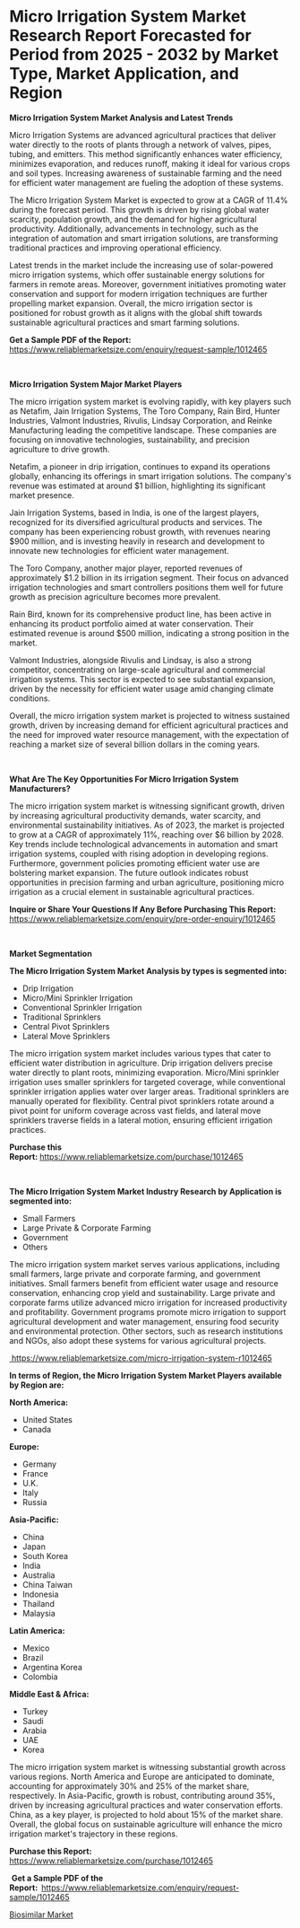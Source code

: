 <p><h1>Micro Irrigation System Market Research Report Forecasted for Period from 2025 -  2032 by Market Type, Market Application, and Region</h1></p><p><strong>Micro Irrigation System Market Analysis and Latest Trends</strong></p>
<p><p>Micro Irrigation Systems are advanced agricultural practices that deliver water directly to the roots of plants through a network of valves, pipes, tubing, and emitters. This method significantly enhances water efficiency, minimizes evaporation, and reduces runoff, making it ideal for various crops and soil types. Increasing awareness of sustainable farming and the need for efficient water management are fueling the adoption of these systems.</p><p>The Micro Irrigation System Market is expected to grow at a CAGR of 11.4% during the forecast period. This growth is driven by rising global water scarcity, population growth, and the demand for higher agricultural productivity. Additionally, advancements in technology, such as the integration of automation and smart irrigation solutions, are transforming traditional practices and improving operational efficiency. </p><p>Latest trends in the market include the increasing use of solar-powered micro irrigation systems, which offer sustainable energy solutions for farmers in remote areas. Moreover, government initiatives promoting water conservation and support for modern irrigation techniques are further propelling market expansion. Overall, the micro irrigation sector is positioned for robust growth as it aligns with the global shift towards sustainable agricultural practices and smart farming solutions.</p></p>
<p><strong>Get a Sample PDF of the Report:&nbsp;</strong> <a href="https://www.reliablemarketsize.com/enquiry/request-sample/1012465?utm_campaign=2528&utm_medium=2&utm_source=Github&utm_content=ia&utm_term=06032025&utm_id=micro-irrigation-system">https://www.reliablemarketsize.com/enquiry/request-sample/1012465</a></p>
<p>&nbsp;</p>
<p><strong>Micro Irrigation System Major Market Players</strong></p>
<p><p>The micro irrigation system market is evolving rapidly, with key players such as Netafim, Jain Irrigation Systems, The Toro Company, Rain Bird, Hunter Industries, Valmont Industries, Rivulis, Lindsay Corporation, and Reinke Manufacturing leading the competitive landscape. These companies are focusing on innovative technologies, sustainability, and precision agriculture to drive growth.</p><p>Netafim, a pioneer in drip irrigation, continues to expand its operations globally, enhancing its offerings in smart irrigation solutions. The company's revenue was estimated at around $1 billion, highlighting its significant market presence.</p><p>Jain Irrigation Systems, based in India, is one of the largest players, recognized for its diversified agricultural products and services. The company has been experiencing robust growth, with revenues nearing $900 million, and is investing heavily in research and development to innovate new technologies for efficient water management.</p><p>The Toro Company, another major player, reported revenues of approximately $1.2 billion in its irrigation segment. Their focus on advanced irrigation technologies and smart controllers positions them well for future growth as precision agriculture becomes more prevalent.</p><p>Rain Bird, known for its comprehensive product line, has been active in enhancing its product portfolio aimed at water conservation. Their estimated revenue is around $500 million, indicating a strong position in the market.</p><p>Valmont Industries, alongside Rivulis and Lindsay, is also a strong competitor, concentrating on large-scale agricultural and commercial irrigation systems. This sector is expected to see substantial expansion, driven by the necessity for efficient water usage amid changing climate conditions.</p><p>Overall, the micro irrigation system market is projected to witness sustained growth, driven by increasing demand for efficient agricultural practices and the need for improved water resource management, with the expectation of reaching a market size of several billion dollars in the coming years.</p></p>
<p>&nbsp;</p>
<p><strong>What Are The Key Opportunities For Micro Irrigation System Manufacturers?</strong></p>
<p><p>The micro irrigation system market is witnessing significant growth, driven by increasing agricultural productivity demands, water scarcity, and environmental sustainability initiatives. As of 2023, the market is projected to grow at a CAGR of approximately 11%, reaching over $6 billion by 2028. Key trends include technological advancements in automation and smart irrigation systems, coupled with rising adoption in developing regions. Furthermore, government policies promoting efficient water use are bolstering market expansion. The future outlook indicates robust opportunities in precision farming and urban agriculture, positioning micro irrigation as a crucial element in sustainable agricultural practices.</p></p>
<p><strong>Inquire or Share Your Questions If Any Before Purchasing This Report:</strong> <a href="https://www.reliablemarketsize.com/enquiry/pre-order-enquiry/1012465?utm_campaign=2528&utm_medium=2&utm_source=Github&utm_content=ia&utm_term=06032025&utm_id=micro-irrigation-system">https://www.reliablemarketsize.com/enquiry/pre-order-enquiry/1012465</a></p>
<p>&nbsp;</p>
<p><strong>Market Segmentation</strong></p>
<p><strong>The Micro Irrigation System Market Analysis by types is segmented into:</strong></p>
<p><ul><li>Drip Irrigation</li><li>Micro/Mini Sprinkler Irrigation</li><li>Conventional Sprinkler Irrigation</li><li>Traditional Sprinklers</li><li>Central Pivot Sprinklers</li><li>Lateral Move Sprinklers</li></ul></p>
<p><p>The micro irrigation system market includes various types that cater to efficient water distribution in agriculture. Drip irrigation delivers precise water directly to plant roots, minimizing evaporation. Micro/Mini sprinkler irrigation uses smaller sprinklers for targeted coverage, while conventional sprinkler irrigation applies water over larger areas. Traditional sprinklers are manually operated for flexibility. Central pivot sprinklers rotate around a pivot point for uniform coverage across vast fields, and lateral move sprinklers traverse fields in a lateral motion, ensuring efficient irrigation practices.</p></p>
<p><strong>Purchase this Report:&nbsp;</strong><a href="https://www.reliablemarketsize.com/purchase/1012465?utm_campaign=2528&utm_medium=2&utm_source=Github&utm_content=ia&utm_term=06032025&utm_id=micro-irrigation-system">https://www.reliablemarketsize.com/purchase/1012465</a></p>
<p>&nbsp;</p>
<p><strong>The Micro Irrigation System Market Industry Research by Application is segmented into:</strong></p>
<p><ul><li>Small Farmers</li><li>Large Private & Corporate Farming</li><li>Government</li><li>Others</li></ul></p>
<p><p>The micro irrigation system market serves various applications, including small farmers, large private and corporate farming, and government initiatives. Small farmers benefit from efficient water usage and resource conservation, enhancing crop yield and sustainability. Large private and corporate farms utilize advanced micro irrigation for increased productivity and profitability. Government programs promote micro irrigation to support agricultural development and water management, ensuring food security and environmental protection. Other sectors, such as research institutions and NGOs, also adopt these systems for various agricultural projects.</p></p>
<p><a href="https://www.reliablemarketsize.com/micro-irrigation-system-r1012465?utm_campaign=2528&utm_medium=2&utm_source=Github&utm_content=ia&utm_term=06032025&utm_id=micro-irrigation-system">&nbsp;https://www.reliablemarketsize.com/micro-irrigation-system-r1012465</a></p>
<p><strong>In terms of Region, the Micro Irrigation System Market Players available by Region are:</strong></p>
<p>
    <p> <strong> North America: </strong>
        <ul>
            <li>United States</li>
            <li>Canada</li>
        </ul>
        </p> 
    <p> <strong> Europe: </strong>
        <ul>
            <li>Germany</li>
            <li>France</li>
            <li>U.K.</li>
            <li>Italy</li>
            <li>Russia</li>
        </ul>
        </p> 
    <p> <strong> Asia-Pacific: </strong>
        <ul>
            <li>China</li>
            <li>Japan</li>
            <li>South Korea</li>
            <li>India</li>
            <li>Australia</li>
            <li>China Taiwan</li>
            <li>Indonesia</li>
            <li>Thailand</li>
            <li>Malaysia</li>
        </ul>
        </p> 
    <p> <strong> Latin America: </strong>
        <ul>
            <li>Mexico</li>
            <li>Brazil</li>
            <li>Argentina Korea</li>
            <li>Colombia</li>
        </ul>
        </p> 
    <p> <strong> Middle East & Africa: </strong>
        <ul>
            <li>Turkey</li>
            <li>Saudi</li>
            <li>Arabia</li>
            <li>UAE</li>
            <li>Korea</li>
        </ul>
    </p>
    </p>
<p><p>The micro irrigation system market is witnessing substantial growth across various regions. North America and Europe are anticipated to dominate, accounting for approximately 30% and 25% of the market share, respectively. In Asia-Pacific, growth is robust, contributing around 35%, driven by increasing agricultural practices and water conservation efforts. China, as a key player, is projected to hold about 15% of the market share. Overall, the global focus on sustainable agriculture will enhance the micro irrigation market's trajectory in these regions.</p></p>
<p><strong>Purchase this Report: </strong><a href="https://www.reliablemarketsize.com/purchase/1012465?utm_campaign=2528&utm_medium=2&utm_source=Github&utm_content=ia&utm_term=06032025&utm_id=micro-irrigation-system">https://www.reliablemarketsize.com/purchase/1012465</a></p>
<p>&nbsp;<strong>Get a Sample PDF of the Report:&nbsp;&nbsp;</strong><a href="https://www.reliablemarketsize.com/enquiry/request-sample/1012465?utm_campaign=2528&utm_medium=2&utm_source=Github&utm_content=ia&utm_term=06032025&utm_id=micro-irrigation-system">https://www.reliablemarketsize.com/enquiry/request-sample/1012465</a></p>
<p><strong></strong></p>
<p><p><a href="https://github.com/ovtkosle/Market-Research-Report-List-1/blob/main/biosimilar-market.md?utm_campaign=2528&utm_medium=2&utm_source=Github&utm_content=ia&utm_term=06032025&utm_id=micro-irrigation-system">Biosimilar Market</a></p></p>